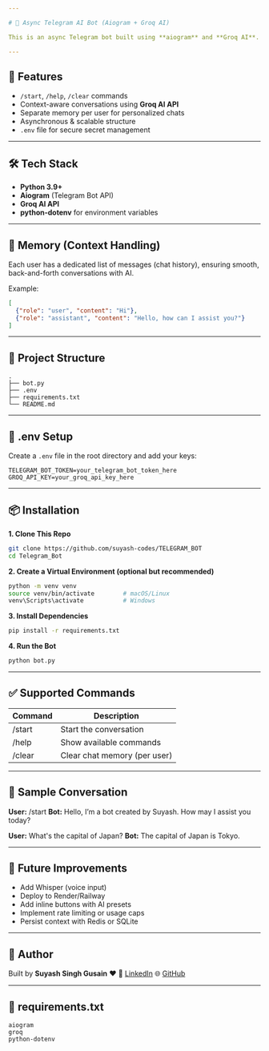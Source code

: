 ```yaml
---

# 🤖 Async Telegram AI Bot (Aiogram + Groq AI)

This is an async Telegram bot built using **aiogram** and **Groq AI**. It supports command-based interaction, per-user chat memory, and runs locally using Python’s `asyncio` framework.

---
```


## 🚀 Features

* `/start`, `/help`, `/clear` commands
* Context-aware conversations using **Groq AI API**
* Separate memory per user for personalized chats
* Asynchronous & scalable structure
* `.env` file for secure secret management

---

## 🛠️ Tech Stack

* **Python 3.9+**
* **Aiogram** (Telegram Bot API)
* **Groq AI API**
* **python-dotenv** for environment variables

---

## 🧠 Memory (Context Handling)

Each user has a dedicated list of messages (chat history), ensuring smooth, back-and-forth conversations with AI.

Example:

```json
[
  {"role": "user", "content": "Hi"},
  {"role": "assistant", "content": "Hello, how can I assist you?"}
]
```

---

## 📁 Project Structure

```
.
├── bot.py
├── .env
├── requirements.txt
└── README.md
```

---

## 🔐 .env Setup

Create a `.env` file in the root directory and add your keys:

```
TELEGRAM_BOT_TOKEN=your_telegram_bot_token_here  
GROQ_API_KEY=your_groq_api_key_here  
```

---

## 📦 Installation

**1. Clone This Repo**

```bash
git clone https://github.com/suyash-codes/TELEGRAM_BOT
cd Telegram_Bot
```

**2. Create a Virtual Environment (optional but recommended)**

```bash
python -m venv venv
source venv/bin/activate        # macOS/Linux  
venv\Scripts\activate           # Windows  
```

**3. Install Dependencies**

```bash
pip install -r requirements.txt
```

**4. Run the Bot**

```bash
python bot.py
```

---

## ✅ Supported Commands

| Command | Description                  |
| ------- | ---------------------------- |
| /start  | Start the conversation       |
| /help   | Show available commands      |
| /clear  | Clear chat memory (per user) |

---

## 🧠 Sample Conversation

**User:** /start
**Bot:** Hello, I’m a bot created by Suyash. How may I assist you today?

**User:** What's the capital of Japan?
**Bot:** The capital of Japan is Tokyo.

---

## 🧩 Future Improvements

* Add Whisper (voice input)
* Deploy to Render/Railway
* Add inline buttons with AI presets
* Implement rate limiting or usage caps
* Persist context with Redis or SQLite

---

## 👤 Author

Built by **Suyash Singh Gusain** ❤
🔗 [LinkedIn](https://www.linkedin.com/in/suyashsinghgusain)
🌐 [GitHub](https://github.com/suyash-codes)

---

## 📎 requirements.txt

```
aiogram  
groq  
python-dotenv  
```
